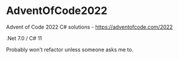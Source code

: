 # AdventOfCode2022
Advent of Code 2022 C# solutions - https://adventofcode.com/2022

.Net 7.0 / C# 11

Probably won't refactor unless someone asks me to.
